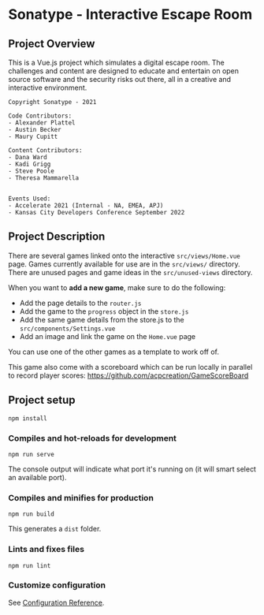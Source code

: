# Sonatype - Interactive Escape Room

## Project Overview
This is a Vue.js project which simulates a digital escape room. 
The challenges and content are designed to educate and entertain on open source software and the security risks out there, all in a creative and interactive environment. 

```
Copyright Sonatype - 2021

Code Contributors:
- Alexander Plattel
- Austin Becker
- Maury Cupitt

Content Contributors:
- Dana Ward
- Kadi Grigg
- Steve Poole
- Theresa Mammarella


Events Used:
- Accelerate 2021 (Internal - NA, EMEA, APJ)
- Kansas City Developers Conference September 2022
```

## Project Description
There are several games linked onto the interactive `src/views/Home.vue` page. Games currently available for use are in the `src/views/` directory. There are unused pages and game ideas in the `src/unused-views` directory.

When you want to **add a new game**, make sure to do the following:
- Add the page details to the `router.js`
- Add the game to the `progress` object in the `store.js`
- Add the same game details from the store.js to the `src/components/Settings.vue`
- Add an image and link the game on the `Home.vue` page

You can use one of the other games as a template to work off of.

This game also come with a scoreboard which can be run locally in parallel to record player scores: https://github.com/acpcreation/GameScoreBoard


## Project setup
```
npm install
```

### Compiles and hot-reloads for development
```
npm run serve
```
The console output will indicate what port it's running on (it will smart select an available port).


### Compiles and minifies for production
```
npm run build
```
This generates a `dist` folder.


### Lints and fixes files
```
npm run lint
```

### Customize configuration
See [Configuration Reference](https://cli.vuejs.org/config/).
